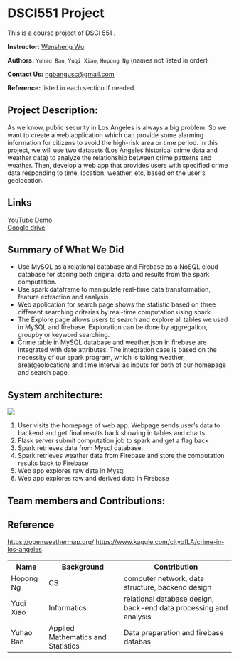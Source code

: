 # DSCI551 Project

This is a course project of DSCI 551 .

**Instructor:** [Wensheng Wu](mailto:wenshenw@usc.edu)

**Authors:** `Yuhao Ban`, `Yuqi Xiao`, `Hopong Ng` (names not listed in order)

**Contact Us:** [ngbangusc@gmail.com](mailto:ngbangusc@gmail.com)

**Reference:** listed in each section if needed.

## Project Description: 

As we know, public security in Los Angeles is always a big problem. So we want to create a web application which can provide some alarming information for citizens to avoid the high-risk area or time period. In this project, we will use two datasets (Los Angeles historical crime data and weather data) to analyze the relationship between crime patterns and weather. Then, develop a web app that provides users with specified crime data responding to time, location, weather, etc, based on the user's geolocation.

## Links
[YouTube Demo](https://youtu.be/V95tban4iug )    
[Google drive](https://drive.google.com/drive/folders/1zCxStanO6wAj5d2N4U1YiBhPM1xc-m0X?usp=sharing)

## Summary of What We Did

- Use MySQL as a relational database and Firebase as a NoSQL cloud database for storing both original data and results from the spark computation. 
- Use spark dataframe to manipulate real-time data transformation, feature extraction and analysis
- Web application for search page shows the statistic based on three different searching criterias by real-time computation using spark
- The Explore page allows users to search and explore all tables we used in MySQL and firebase. Exploration can be done by aggregation, groupby or keyword searching. 
- Crime table in MySQL database and weather.json in firebase are integrated with date attributes. The integration case is based on the necessity of our spark program, which is taking weather, area(geolocation) and time interval as inputs for both of our homepage and search page. 

## System architecture:
![](https://i.ibb.co/nrnR8jb/Capture.png)
1. User visits the homepage of web app. Webpage sends user’s data to backend and get final results back showing in tables and charts.
2. Flask server submit computation job to spark and get a flag back
3. Spark retrieves data from Mysql database.
4. Spark retrieves weather data from Firebase and store the computation results back to Firebase
5. Web app explores raw data in Mysql
6. Web app explores raw and derived data in Firebase

## Team members and Contributions:
<table>
<tr>
  <th>Name</th>
  <th>Background</th>
  <th>Contribution</th>
</tr>
  <tr>
  <td>Hopong Ng</td>
  <td>CS</td>
  <td>computer network, data structure, backend design</td>
</tr>
  <tr>
  <td>Yuqi Xiao</td>
  <td>Informatics</td>
  <td>relational database design, back-end data processing and analysis</td>
</tr>
  <tr>
  <td>Yuhao Ban</td>
  <td>Applied Mathematics and Statistics</td>
  <td>Data preparation and firebase databas</td>
</tr>
  
## Reference
https://openweathermap.org/
https://www.kaggle.com/cityofLA/crime-in-los-angeles






